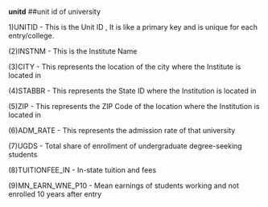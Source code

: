 **unitd**
##unit id of university

1)UNITID - This is the Unit ID , It is like a primary key and is unique for each entry/college.

(2)INSTNM - This is the Institute Name

(3)CITY - This represents the location of the city where the Institute is located in

(4)STABBR - This represents the State ID where the Institution is located in

(5)ZIP - This represents the ZIP Code of the location where the Institution is located in

(6)ADM_RATE - This represents the admission rate of that university

(7)UGDS - Total share of enrollment of undergraduate degree-seeking students

(8)TUITIONFEE_IN - In-state tuition and fees

(9)MN_EARN_WNE_P10 - Mean earnings of students working and not enrolled 10 years after entry
